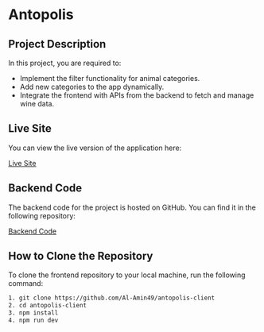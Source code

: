 # Antopolis 

## Project Description

In this project, you are required to:

- Implement the filter functionality for animal categories.
- Add new categories to the app dynamically.
- Integrate the frontend with APIs from the backend to fetch and manage wine data.


## Live Site

You can view the live version of the application here:

[Live Site](https://antopolis-wine.vercel.app/)

## Backend Code

The backend code for the project is hosted on GitHub. You can find it in the following repository:

[Backend Code](https://github.com/Al-Amin49/antopolis-server)

## How to Clone the Repository

To clone the frontend repository to your local machine, run the following command:

```bash
1. git clone https://github.com/Al-Amin49/antopolis-client
2. cd antopolis-client
3. npm install
4. npm run dev


